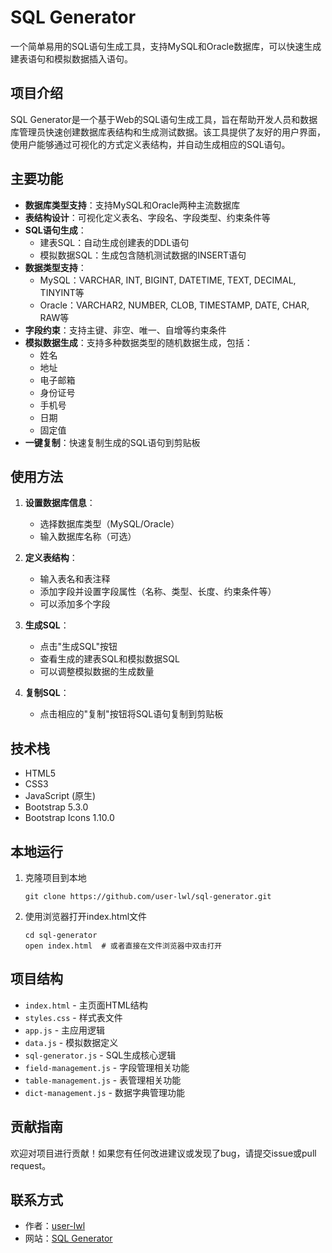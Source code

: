 # SQL Generator

一个简单易用的SQL语句生成工具，支持MySQL和Oracle数据库，可以快速生成建表语句和模拟数据插入语句。

## 项目介绍

SQL Generator是一个基于Web的SQL语句生成工具，旨在帮助开发人员和数据库管理员快速创建数据库表结构和生成测试数据。该工具提供了友好的用户界面，使用户能够通过可视化的方式定义表结构，并自动生成相应的SQL语句。

## 主要功能

- **数据库类型支持**：支持MySQL和Oracle两种主流数据库
- **表结构设计**：可视化定义表名、字段名、字段类型、约束条件等
- **SQL语句生成**：
  - 建表SQL：自动生成创建表的DDL语句
  - 模拟数据SQL：生成包含随机测试数据的INSERT语句
- **数据类型支持**：
  - MySQL：VARCHAR, INT, BIGINT, DATETIME, TEXT, DECIMAL, TINYINT等
  - Oracle：VARCHAR2, NUMBER, CLOB, TIMESTAMP, DATE, CHAR, RAW等
- **字段约束**：支持主键、非空、唯一、自增等约束条件
- **模拟数据生成**：支持多种数据类型的随机数据生成，包括：
  - 姓名
  - 地址
  - 电子邮箱
  - 身份证号
  - 手机号
  - 日期
  - 固定值
- **一键复制**：快速复制生成的SQL语句到剪贴板

## 使用方法

1. **设置数据库信息**：
   - 选择数据库类型（MySQL/Oracle）
   - 输入数据库名称（可选）

2. **定义表结构**：
   - 输入表名和表注释
   - 添加字段并设置字段属性（名称、类型、长度、约束条件等）
   - 可以添加多个字段

3. **生成SQL**：
   - 点击"生成SQL"按钮
   - 查看生成的建表SQL和模拟数据SQL
   - 可以调整模拟数据的生成数量

4. **复制SQL**：
   - 点击相应的"复制"按钮将SQL语句复制到剪贴板

## 技术栈

- HTML5
- CSS3
- JavaScript (原生)
- Bootstrap 5.3.0
- Bootstrap Icons 1.10.0

## 本地运行

1. 克隆项目到本地
   ```
   git clone https://github.com/user-lwl/sql-generator.git
   ```

2. 使用浏览器打开index.html文件
   ```
   cd sql-generator
   open index.html  # 或者直接在文件浏览器中双击打开
   ```

## 项目结构

- `index.html` - 主页面HTML结构
- `styles.css` - 样式表文件
- `app.js` - 主应用逻辑
- `data.js` - 模拟数据定义
- `sql-generator.js` - SQL生成核心逻辑
- `field-management.js` - 字段管理相关功能
- `table-management.js` - 表管理相关功能
- `dict-management.js` - 数据字典管理功能

## 贡献指南

欢迎对项目进行贡献！如果您有任何改进建议或发现了bug，请提交issue或pull request。

## 联系方式

- 作者：[user-lwl](https://github.com/user-lwl)
- 网站：[SQL Generator](https://sql.user-lwl.icu/)
